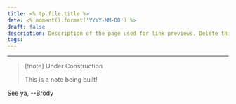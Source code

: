 ```yaml
---
title: <% tp.file.title %>
date: <% moment().format('YYYY-MM-DD') %>
draft: false
description: Description of the page used for link previews. Delete this if not wanted
tags:
---
```

---
> [!note] Under Construction
> 
> This is a note being built!

See ya, 
--Brody
